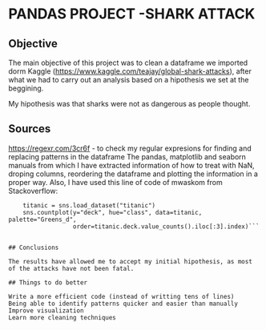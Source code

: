 # PANDAS PROJECT -SHARK ATTACK

## Objective

The main objective of this project was to clean a dataframe we imported dorm Kaggle (https://www.kaggle.com/teajay/global-shark-attacks), 
after what we had to carry out an analysis based on a hipothesis we set at the beggining. 

My hipothesis was that sharks were not as dangerous as people thought. 

## Sources

https://regexr.com/3cr6f - to check my regular expresions for finding and replacing patterns in the dataframe
The pandas, matplotlib and seaborn manuals from which I have extracted information of how to treat with NaN, droping columns, reordering the dataframe and plotting the information 
in a proper way. 
Also, I have used this line of code of mwaskom from Stackoverflow:
```import seaborn as sns
    titanic = sns.load_dataset("titanic")
    sns.countplot(y="deck", hue="class", data=titanic, palette="Greens_d",
                  order=titanic.deck.value_counts().iloc[:3].index)```


## Conclusions

The results have allowed me to accept my initial hipothesis, as most of the attacks have not been fatal. 

## Things to do better

Write a more efficient code (instead of writting tens of lines)
Being able to identify patterns quicker and easier than manually
Improve visualization
Learn more cleaning techniques
